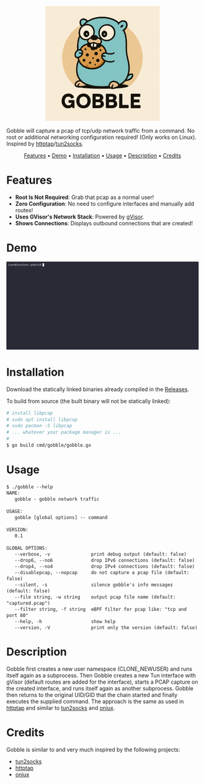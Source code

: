 <p align="center">
<img src="resources/Gobble.png" alt="GobbleLogo" width="300"/> 
</p>

Gobble will capture a pcap of tcp/udp network traffic from a command. No root or additional networking configuration required! (Only works on Linux). Inspired by [httptap](https://github.com/monasticacademy/httptap)/[tun2socks](https://github.com/xjasonlyu/tun2socks).

<p align="center">
  <a href="#features">Features</a> •
  <a href="#demo">Demo</a> •
  <a href="#installation">Installation</a> •
  <a href="#usage">Usage</a> •
  <a href="#description">Description</a> •
  <a href="#credits">Credits</a>
</p>

# Features

- **Root Is Not Required**: Grab that pcap as a normal user!
- **Zero Configuration**: No need to configure interfaces and manually add routes!
- **Uses GVisor's Network Stack**: Powered by [gVisor](https://github.com/google/gvisor).
- **Shows Connections**: Displays outbound connections that are created!

# Demo
![Gobble in Action](resources/demo.gif)

# Installation
Download the statically linked binaries already compiled in the [Releases](https://github.com/tomis007/gobble/releases).

To build from source (the built binary will not be statically linked):
```bash
# install libpcap
# sudo apt install libpcap
# sudo pacman -S libpcap
# ... whatever your package manager is ...
#
$ go build cmd/gobble/gobble.go
```


# Usage
```
$ ./gobble --help
NAME:
   gobble - gobble network traffic

USAGE:
   gobble [global options] -- command

VERSION:
   0.1

GLOBAL OPTIONS:
   --verbose, -v               print debug output (default: false)
   --drop6, --no6              drop IPv6 connections (default: false)
   --drop4, --no4              drop IPv4 connections (default: false)
   --disablepcap, --nopcap     do not capture a pcap file (default: false)
   --silent, -s                silence gobble's info messages (default: false)
   --file string, -w string    output pcap file name (default: "captured.pcap")
   --filter string, -f string  eBPF filter for pcap like: "tcp and port 80"
   --help, -h                  show help
   --version, -V               print only the version (default: false)
```

# Description
Gobble first creates a new user namespace (CLONE_NEWUSER) and runs itself again as a subprocess. Then Gobble creates a new Tun interface with gVisor (default routes are added for the interface), starts a PCAP capture on the created interface, and runs itself again as another subprocess. Gobble then returns to the original UID/GID that the chain started and finally executes the supplied command. The approach is the same as used in [httptap](https://github.com/monasticacademy/httptap) and similar to [tun2socks](https://github.com/xjasonlyu/tun2socks) and [oniux](https://gitlab.torproject.org/tpo/core/oniux).

# Credits
Gobble is similar to and very much inspired by the following projects:

- [tun2socks](https://github.com/xjasonlyu/tun2socks)    
- [httptap](https://github.com/monasticacademy/httptap)    
- [oniux](https://gitlab.torproject.org/tpo/core/oniux)   
